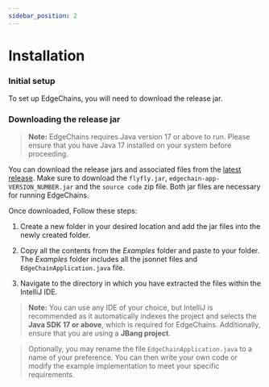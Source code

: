 ```yaml
---
sidebar_position: 2
---
```


# Installation 

### Initial setup

To set up EdgeChains, you will need to download the release jar.

### Downloading the release jar

> **Note:** EdgeChains requires Java version 17 or above to run. Please ensure that you have Java 17 installed on your system before proceeding.

You can download the release jars and associated files from the [latest release](https://github.com/arakoodev/EdgeChains/releases/tag/0.3.0). Make sure to download the `flyfly.jar`, `edgechain-app-VERSION_NUMBER.jar` and the `source code` zip file. Both jar files are necessary for running EdgeChains.

Once downloaded, Follow these steps:

1. Create a new folder in your desired location and add the jar files into the newly created folder.

2. Copy all the contents from the _Examples_ folder and paste to your folder. The _Examples_ folder includes all the jsonnet files and `EdgeChainApplication.java` file.    

4. Navigate to the directory in which you have extracted the files within the IntelliJ IDE.

> **Note:** You can use any IDE of your choice, but IntelliJ is recommended as it automatically indexes the project and selects the **Java SDK 17 or above**, which is required for EdgeChains. Additionally, ensure that you are using a **JBang project**. 

> Optionally, you may rename the file `EdgeChainApplication.java` to a name of your preference. You can then write your own code or modify the example implementation to meet your specific requirements.
